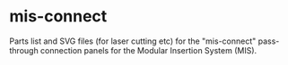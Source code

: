 # mis-connect

Parts list and SVG files (for laser cutting etc) for the "mis-connect"
pass-through connection panels for the Modular Insertion System (MIS).
